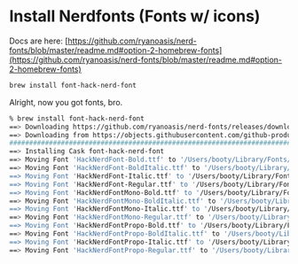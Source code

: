 # Install Nerdfonts (Fonts w/ icons)

Docs are here: [https://github.com/ryanoasis/nerd-fonts/blob/master/readme.md#option-2-homebrew-fonts](https://github.com/ryanoasis/nerd-fonts/blob/master/readme.md#option-2-homebrew-fonts)

```bash
brew install font-hack-nerd-font
```

Alright, now you got fonts, bro.

```bash
% brew install font-hack-nerd-font
==> Downloading https://github.com/ryanoasis/nerd-fonts/releases/download/v3.2.1/Hack.zip
==> Downloading from https://objects.githubusercontent.com/github-production-release-asset-2e65be/27
############################################################################################# 100.0%
==> Installing Cask font-hack-nerd-font
==> Moving Font 'HackNerdFont-Bold.ttf' to '/Users/booty/Library/Fonts/HackNerdFont-Bold.ttf'
==> Moving Font 'HackNerdFont-BoldItalic.ttf' to '/Users/booty/Library/Fonts/HackNerdFont-BoldItalic
==> Moving Font 'HackNerdFont-Italic.ttf' to '/Users/booty/Library/Fonts/HackNerdFont-Italic.ttf'
==> Moving Font 'HackNerdFont-Regular.ttf' to '/Users/booty/Library/Fonts/HackNerdFont-Regular.ttf'
==> Moving Font 'HackNerdFontMono-Bold.ttf' to '/Users/booty/Library/Fonts/HackNerdFontMono-Bold.ttf
==> Moving Font 'HackNerdFontMono-BoldItalic.ttf' to '/Users/booty/Library/Fonts/HackNerdFontMono-Bo
==> Moving Font 'HackNerdFontMono-Italic.ttf' to '/Users/booty/Library/Fonts/HackNerdFontMono-Italic
==> Moving Font 'HackNerdFontMono-Regular.ttf' to '/Users/booty/Library/Fonts/HackNerdFontMono-Regul
==> Moving Font 'HackNerdFontPropo-Bold.ttf' to '/Users/booty/Library/Fonts/HackNerdFontPropo-Bold.t
==> Moving Font 'HackNerdFontPropo-BoldItalic.ttf' to '/Users/booty/Library/Fonts/HackNerdFontPropo-
==> Moving Font 'HackNerdFontPropo-Italic.ttf' to '/Users/booty/Library/Fonts/HackNerdFontPropo-Ital
==> Moving Font 'HackNerdFontPropo-Regular.ttf' to '/Users/booty/Library/Fonts/HackNerdFontPropo-Reg
```
